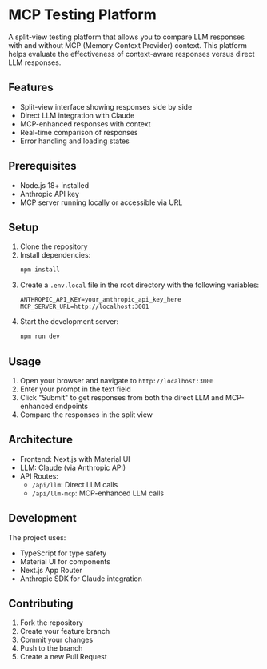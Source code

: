 # MCP Testing Platform

A split-view testing platform that allows you to compare LLM responses with and without MCP (Memory Context Provider) context. This platform helps evaluate the effectiveness of context-aware responses versus direct LLM responses.

## Features

- Split-view interface showing responses side by side
- Direct LLM integration with Claude
- MCP-enhanced responses with context
- Real-time comparison of responses
- Error handling and loading states

## Prerequisites

- Node.js 18+ installed
- Anthropic API key
- MCP server running locally or accessible via URL

## Setup

1. Clone the repository
2. Install dependencies:
   ```bash
   npm install
   ```
3. Create a `.env.local` file in the root directory with the following variables:
   ```
   ANTHROPIC_API_KEY=your_anthropic_api_key_here
   MCP_SERVER_URL=http://localhost:3001
   ```
4. Start the development server:
   ```bash
   npm run dev
   ```

## Usage

1. Open your browser and navigate to `http://localhost:3000`
2. Enter your prompt in the text field
3. Click "Submit" to get responses from both the direct LLM and MCP-enhanced endpoints
4. Compare the responses in the split view

## Architecture

- Frontend: Next.js with Material UI
- LLM: Claude (via Anthropic API)
- API Routes:
  - `/api/llm`: Direct LLM calls
  - `/api/llm-mcp`: MCP-enhanced LLM calls

## Development

The project uses:
- TypeScript for type safety
- Material UI for components
- Next.js App Router
- Anthropic SDK for Claude integration

## Contributing

1. Fork the repository
2. Create your feature branch
3. Commit your changes
4. Push to the branch
5. Create a new Pull Request
